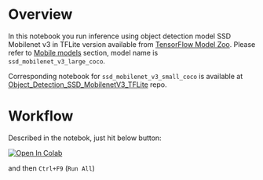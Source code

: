 # Overview
In this notebook you run inference using object detection model SSD Mobilenet v3 in TFLite version available from [TensorFlow Model Zoo](https://github.com/tensorflow/models/blob/master/research/object_detection/g3doc/tf1_detection_zoo.md). Please refer to [Mobile models](https://github.com/tensorflow/models/blob/master/research/object_detection/g3doc/tf1_detection_zoo.md#mobile-models) section, model name is `ssd_mobilenet_v3_large_coco`.

Corresponding notebook for `ssd_mobilenet_v3_small_coco` is available at [Object_Detection_SSD_MobilenetV3_TFLite](https://github.com/marcin-ch/Object_Detection_SSD_MobilenetV3_TFLite) repo.

# Workflow
Described in the notebok, just hit below button:

[![Open In Colab](https://colab.research.google.com/assets/colab-badge.svg)](https://colab.research.google.com/github/marcin-ch/Object_Detection_SSD_MobilenetV3_Large_COCO_TFLite/blob/main/Object_Detection_SSD_MobilenetV3_Large_COCO_TFLite.ipynb)

and then `Ctrl+F9` (`Run All`)
